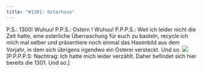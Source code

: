```yaml
---
title: "#1301: Osterhase"
---
```


P.S.: 1300! Wuhuu!
P.P.S.: Ostern ! Wuhuu!
P.P.P.S.: Weil ich leider nicht die Zeit hatte, eine osterliche Überraschung für euch zu basteln, recycle ich mich mal selber und präsentiere noch einmal das Hasenbild aus dem Vorjahr, in dem sich übrigens irgendwo ein Osterei versteckt. Und so. 
<a href="http://www.fonflatter.de/bilder/hasentetris.jpg"><img src="http://www.fonflatter.de/bilder/hasentetris_s.jpg"></a>
[P.P.P.P.S: Nachtrag: Ich hatte mich leider verzählt. Daher befindet sich hier bereits die 1301. Und so.]
